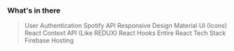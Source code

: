 ### What's in there

> User Authentication
> Spotify API
> Responsive Design
> Material UI (Icons)
> React Context API (Like REDUX)
> React Hooks
> Entire React Tech Stack
> Firebase Hosting
